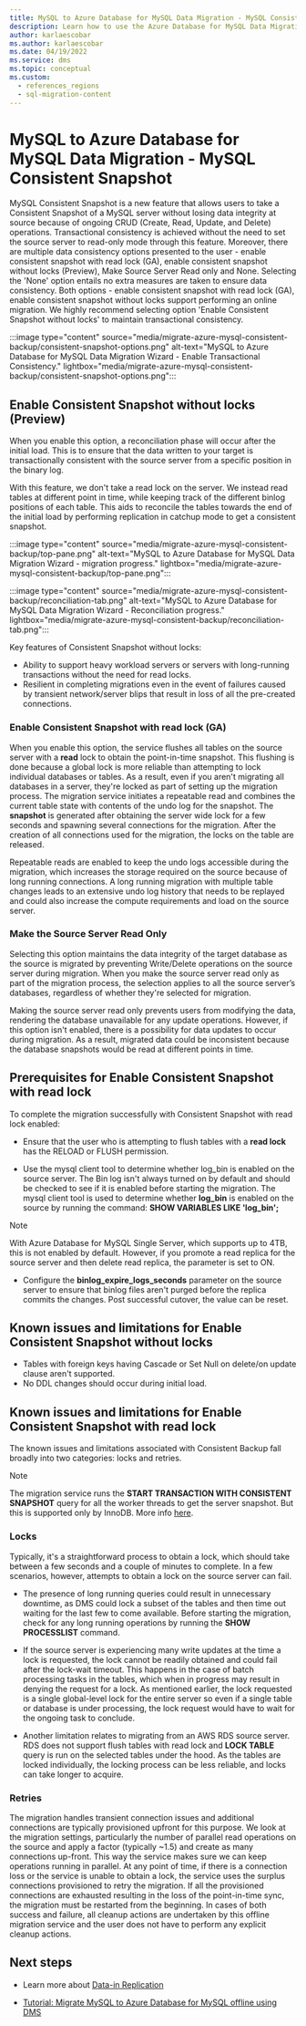 ```yaml
---
title: MySQL to Azure Database for MySQL Data Migration - MySQL Consistent Backup
description: Learn how to use the Azure Database for MySQL Data Migration - MySQL Consistent Backup for transaction consistency even without making the Source server read-only.
author: karlaescobar
ms.author: karlaescobar
ms.date: 04/19/2022
ms.service: dms
ms.topic: conceptual
ms.custom:
  - references_regions
  - sql-migration-content
---
```


# MySQL to Azure Database for MySQL Data Migration - MySQL Consistent Snapshot

MySQL Consistent Snapshot is a new feature that allows users to take a Consistent Snapshot of a MySQL server without losing data integrity at source because of ongoing CRUD (Create, Read, Update, and Delete) operations. Transactional consistency is achieved without the need to set the source server to read-only mode through this feature. Moreover, there are multiple data consistency options presented to the user - enable consistent snapshot with read lock (GA), enable consistent snapshot without locks (Preview), Make Source Server Read only and None. Selecting the 'None' option entails no extra measures are taken to ensure data consistency. Both options - enable consistent snapshot with read lock (GA), enable consistent snapshot without locks support performing an online migration. We highly recommend selecting option 'Enable Consistent Snapshot without locks' to maintain transactional consistency.

:::image type="content" source="media/migrate-azure-mysql-consistent-backup/consistent-snapshot-options.png" alt-text="MySQL to Azure Database for MySQL Data Migration Wizard - Enable Transactional Consistency." lightbox="media/migrate-azure-mysql-consistent-backup/consistent-snapshot-options.png":::

## Enable Consistent Snapshot without locks (Preview)

When you enable this option, a reconciliation phase will occur after the initial load. This is to ensure that the data written to your target is transactionally consistent with the source server from a specific position in the binary log.

With this feature, we don't take a read lock on the server. We instead read tables at different point in time, while keeping track of the different binlog positions of each table. This aids to reconcile the tables towards the end of the initial load by performing replication in catchup mode to get a consistent snapshot.

:::image type="content" source="media/migrate-azure-mysql-consistent-backup/top-pane.png" alt-text="MySQL to Azure Database for MySQL Data Migration Wizard - migration progress." lightbox="media/migrate-azure-mysql-consistent-backup/top-pane.png":::

:::image type="content" source="media/migrate-azure-mysql-consistent-backup/reconciliation-tab.png" alt-text="MySQL to Azure Database for MySQL Data Migration Wizard - Reconciliation progress." lightbox="media/migrate-azure-mysql-consistent-backup/reconciliation-tab.png":::

Key features of Consistent Snapshot without locks:

* Ability to support heavy workload servers or servers with long-running transactions without the need for read locks.
* Resilient in completing migrations even in the event of failures caused by transient network/server blips that result in loss of all the pre-created connections.

### Enable Consistent Snapshot with read lock (GA)

When you enable this option, the service flushes all tables on the source server with a **read** lock to obtain the point-in-time snapshot. This flushing is done because a global lock is more reliable than attempting to lock individual databases or tables. As a result, even if you aren't migrating all databases in a server, they're locked as part of setting up the migration process. The migration service initiates a repeatable read and combines the current table state with contents of the undo log for the snapshot. The **snapshot** is generated after obtaining the server wide lock for a few seconds and spawning several connections for the migration. After the creation of all connections used for the migration, the locks on the table are released.

Repeatable reads are enabled to keep the undo logs accessible during the migration, which increases the storage required on the source because of long running connections. A long running migration with multiple table changes leads to an extensive undo log history that needs to be replayed and could also increase the compute requirements and load on the source server.

### Make the Source Server Read Only

 Selecting this option maintains the data integrity of the target database as the source is migrated by preventing Write/Delete operations on the source server during migration. When you make the source server read only as part of the migration process, the selection applies to all the source server’s databases, regardless of whether they're selected for migration.

Making the source server read only prevents users from modifying the data, rendering the database unavailable for any update operations. However, if this option isn't enabled, there is a possibility for data updates to occur during migration. As a result, migrated data could be inconsistent because the database snapshots would be read at different points in time.

## Prerequisites for Enable Consistent Snapshot with read lock

To complete the migration successfully with Consistent Snapshot with read lock enabled:

- Ensure that the user who is attempting to flush tables with a **read lock** has the RELOAD or FLUSH permission.

- Use the mysql client tool to determine whether log_bin is enabled on the source server. The Bin log isn't always turned on by default and should be checked to see if it is enabled before starting the migration. The mysql client tool is used to determine whether **log_bin** is enabled on the source by running the command: **SHOW VARIABLES LIKE 'log_bin';**

> [!NOTE]
> With Azure Database for MySQL Single Server, which supports up to 4TB, this is not enabled by default. However, if you promote a read replica for the source server and then delete read replica, the parameter is set to ON.

- Configure the **binlog_expire_logs_seconds** parameter on the source server to ensure that binlog files aren't purged before the replica commits the changes. Post successful cutover, the value can be reset.

## Known issues and limitations for Enable Consistent Snapshot without locks

- Tables with foreign keys having Cascade or Set Null on delete/on update clause aren't supported.
- No DDL changes should occur during initial load.

## Known issues and limitations for Enable Consistent Snapshot with read lock

The known issues and limitations associated with Consistent Backup fall broadly into two categories: locks and retries.

> [!NOTE]
> The migration service runs the **START TRANSACTION WITH CONSISTENT SNAPSHOT** query for all the worker threads to get the server snapshot. But this is supported only by InnoDB. More info [here](https://dev.mysql.com/doc/refman/8.0/en/commit.html).

### Locks

Typically, it's a straightforward process to obtain a lock, which should take between a few seconds and a couple of minutes to complete. In a few scenarios, however, attempts to obtain a lock on the source server can fail.

- The presence of long running queries could result in unnecessary downtime, as DMS could lock a subset of the tables and then time out waiting for the last few to come available. Before starting the migration, check for any long running operations by running the **SHOW PROCESSLIST** command.  

- If the source server is experiencing many write updates at the time a lock is requested, the lock cannot be readily obtained and could fail after the lock-wait timeout. This happens in the case of batch processing tasks in the tables, which when in progress may result in denying the request for a lock. As mentioned earlier, the lock requested is a single global-level lock for the entire server so even if a single table or database is under processing, the lock request would have to wait for the ongoing task to conclude.  

- Another limitation relates to migrating from an AWS RDS source server. RDS does not support flush tables with read lock and **LOCK TABLE** query is run on the selected tables under the hood. As the tables are locked individually, the locking process can be less reliable, and locks can take longer to acquire.

### Retries

The migration handles transient connection issues and additional connections are typically provisioned upfront for this purpose. We look at the migration settings, particularly the number of parallel read operations on the source and apply a factor (typically ~1.5) and create as many connections up-front. This way the service makes sure we can keep operations running in parallel. At any point of time, if there is a connection loss or the service is unable to obtain a lock, the service uses the surplus connections provisioned to retry the migration. If all the provisioned connections are exhausted resulting in the loss of the point-in-time sync, the migration must be restarted from the beginning. In cases of both success and failure, all cleanup actions are undertaken by this offline migration service and the user does not have to perform any explicit cleanup actions.

## Next steps

- Learn more about [Data-in Replication](../mysql/concepts-data-in-replication.md)

- [Tutorial: Migrate MySQL to Azure Database for MySQL offline using DMS](tutorial-mysql-azure-mysql-offline-portal.md)

